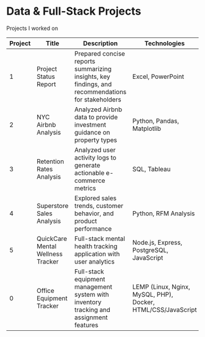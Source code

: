 # Data & Full-Stack Projects
Projects I worked on 

| Project | Title | Description | Technologies |
|---------|-------|-------------|--------------|
| 1 | Project Status Report | Prepared concise reports summarizing insights, key findings, and recommendations for stakeholders | Excel, PowerPoint |
| 2 | NYC Airbnb Analysis | Analyzed Airbnb data to provide investment guidance on property types | Python, Pandas, Matplotlib |
| 3 | Retention Rates Analysis | Analyzed user activity logs to generate actionable e-commerce metrics | SQL, Tableau |
| 4 | Superstore Sales Analysis | Explored sales trends, customer behavior, and product performance | Python, RFM Analysis |
| 5 | QuickCare Mental Wellness Tracker | Full-stack mental health tracking application with user analytics | Node.js, Express, PostgreSQL, JavaScript |
| 0 | Office Equipment Tracker | Full-stack equipment management system with inventory tracking and assignment features | LEMP (Linux, Nginx, MySQL, PHP), Docker, HTML/CSS/JavaScript |
